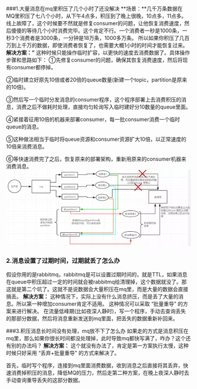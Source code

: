 ###1.大量消息在mq里积压了几个小时了还没解决
**场景：**几千万条数据在MQ里积压了七八个小时，从下午4点多，积压到了晚上很晚，10点多，11点多。线上故障了，这个时候要不然就是修复consumer的问题，让他恢复消费速度，然后傻傻的等待几个小时消费完毕。这个肯定不行。一个消费者一秒是1000条，一秒3个消费者是3000条，一分钟是18万条，1000多万条。
所以如果你积压了几百万到上千万的数据，即使消费者恢复了，也需要大概1小时的时间才能恢复过来。
**解决方案：”**
这种时候只能操作临时扩容，以更快的速度去消费数据了。具体操作步骤和思路如下：
①先修复consumer的问题，确保其恢复消费速度，然后将现有consumer都停掉。

②临时建立好原先10倍或者20倍的queue数量(新建一个topic，partition是原来的10倍)。

③然后写一个临时分发消息的consumer程序，这个程序部署上去消费积压的消息，消费之后不做耗时处理，直接均匀轮询写入临时建好分10数量的queue里面。

④紧接着征用10倍的机器来部署consumer，每一批consumer消费一个临时queue的消息。

⑤这种做法相当于临时将queue资源和consumer资源扩大10倍，以正常速度的10倍来消费消息。

⑥等快速消费完了之后，恢复原来的部署架构，重新用原来的consumer机器来消费消息。  
![kafka的示意图.png](/image/mq/6-1kafka示意图.webp)

### 2.消息设置了过期时间，过期就丢了怎么办
假设你用的是rabbitmq，rabbitmq是可以设置过期时间的，就是TTL，如果消息在queue中积压超过一定的时间就会被rabbitmq给清理掉，这个数据就没了。那这就是第二个坑了。这就不是说数据会大量积压在mq里，而是大量的数据会直接搞丢。
**解决方案：**
这种情况下，实际上没有什么消息挤压，而是丢了大量的消息。所以第一种增加consumer肯定不适用。
这种情况可以采取 “批量重导” 的方案来进行解决。
在流量低峰期(比如夜深人静时)，写一个程序，手动去查询丢失的那部分数据，然后将消息重新发送到mq里面，把丢失的数据重新补回来。

###3.积压消息长时间没有处理，mq放不下了怎么办
如果走的方式是消息积压在mq里，那么如果你很长时间都没处理掉，此时导致mq都快写满了，咋办？这个还有别的办法吗？
**解决方案：**
这个就没有办法了，肯定是第一方案执行太慢，这种时候只好采用 “丢弃+批量重导” 的方式来解决了。

首先，临时写个程序，连接到mq里面消费数据，收到消息之后直接将其丢弃，快速消费掉积压的消息，降低MQ的压力，然后走第二种方案，在晚上夜深人静时去手动查询重导丢失的这部分数据。

